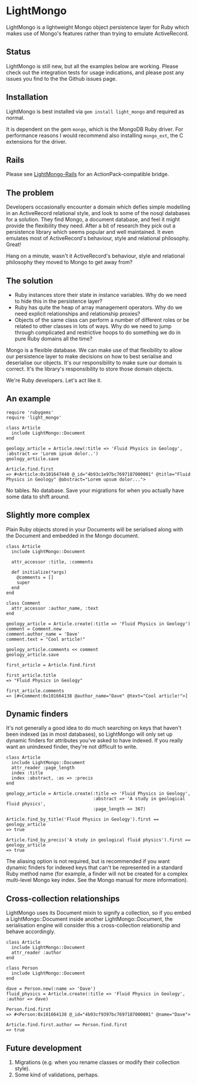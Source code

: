 LightMongo
==========
LightMongo is a lightweight Mongo object persistence layer for Ruby which makes use of Mongo's features rather than trying to emulate ActiveRecord.

Status
-----------------
LightMongo is still new, but all the examples below are working.  Please check out the integration tests for usage indications, and please post any issues you find to the the Github issues page.

Installation
------------
LightMongo is best installed via `gem install light_mongo` and required as normal.

It is dependent on the gem `mongo`, which is the MongoDB Ruby driver.
For performance reasons I would recommend also installing `mongo_ext`, the C extensions for the driver.

Rails
-----
Please see [LightMongo-Rails][lm_rails] for an ActionPack-compatible bridge.

The problem
-----------
Developers occasionally encounter a domain which defies simple modelling in an ActiveRecord relational style, and look to some of the nosql databases for a solution.  They find Mongo, a document database, and feel it might provide the flexibility they need.  After a bit of research they pick out a persistence library which seems popular and well maintained.  It even emulates most of ActiveRecord's behaviour, style and relational philosophy.  Great!

Hang on a minute, wasn't it ActiveRecord's behaviour, style and relational philosophy they moved to Mongo to get away from?

The solution
------------
+ Ruby instances store their state in instance variables.  Why do we need to hide this in the persistence layer?
+ Ruby has quite the heap of array management operators.  Why do we need explicit relationships and relationship proxies?
+ Objects of the same class can perform a number of different roles or be related to other classes in lots of ways.  Why do we need to jump through complicated and restrictive hoops to do something we do in pure Ruby domains all the time?

Mongo is a flexible database.  We can make use of that flexibility to allow our persistence layer to make decisions on how to best serialise and deserialise our objects.  It's our responsibility to make sure our domain is correct.  It's the library's responsibility to store those domain objects.

We're Ruby developers.  Let's act like it.

An example
----------
    require 'rubygems'
    require 'light_mongo'
    
    class Article
      include LightMongo::Document
    end
    
    geology_article = Article.new(:title => 'Fluid Physics in Geology', :abstract => 'Lorem ipsum dolor..')
    geology_article.save
    
    Article.find.first
    => #<Article:0x101647448 @_id="4b93c1e97bc7697187000001" @title="Fluid Physics in Geology" @abstract="Lorem upsum dolor...">

No tables.  No database.  Save your migrations for when you actually have some data to shift around.
    
Slightly more complex
---------------------
Plain Ruby objects stored in your Documents will be serialised along with the Document and embedded in the Mongo document.

    class Article
      include LightMongo::Document
      
      attr_accessor :title, :comments
      
      def initialize(*args)
        @comments = []
        super
      end
    end
    
    class Comment
      attr_accessor :author_name, :text
    end
    
    geology_article = Article.create(:title => 'Fluid Physics in Geology')
    comment = Comment.new
    comment.author_name = 'Dave'
    comment.text = "Cool article!"
    
    geology_article.comments << comment
    geology_article.save
    
    first_article = Article.find.first
    
    first_article.title
    => "Fluid Physics in Geology"
    
    first_article.comments
    => [#<Comment:0x101664138 @author_name="Dave" @text="Cool article!">]

Dynamic finders
---------------
It's not generally a good idea to do much searching on keys that haven't been indexed (as in most databases), so LightMongo will only set up dynamic finders for attributes you've asked to have indexed.  If you really want an unindexed finder, they're not difficult to write.

    class Article
      include LightMongo::Document
      attr_reader :page_length
      index :title
      index :abstract, :as => :precis
    end

    geology_article = Article.create(:title => 'Fluid Physics in Geology',
                                     :abstract => 'A study in geological fluid physics',
                                     :page_length => 367)
    
    Article.find_by_title('Fluid Physics in Geology').first == geology_article
    => true
    
    Article.find_by_precis('A study in geological fluid physics').first == geology_article
    => true
    
The aliasing option is not required, but is recommended if you want dynamic finders for indexed keys that can't be represented in a standard Ruby method name (for example, a finder will not be created for a complex multi-level Mongo key index.  See the Mongo manual for more information).

Cross-collection relationships
------------------------------
LightMongo uses its Document mixin to signify a collection, so if you embed a LightMongo::Document inside another LightMongo::Document, the serialisation engine will consider this a cross-collection relationship and behave accordingly.

    class Article
      include LightMongo::Document
      attr_reader :author
    end

    class Person
      include LightMongo::Document
    end
    
    dave = Person.new(:name => 'Dave')
    fluid_physics = Article.create(:title => 'Fluid Physics in Geology', :author => dave)
    
    Person.find.first
    => #<Person:0x101664138 @_id="4b93cf9397bc7697187000001" @name="Dave">
    
    Article.find.first.author == Person.find.first
    => true

Future development
------------------
1. Migrations (e.g. when you rename classes or modify their collection style).
2. Some kind of validations, perhaps.

[lm_rails]:http://github.com/elliotcm/light_mongo-rails




